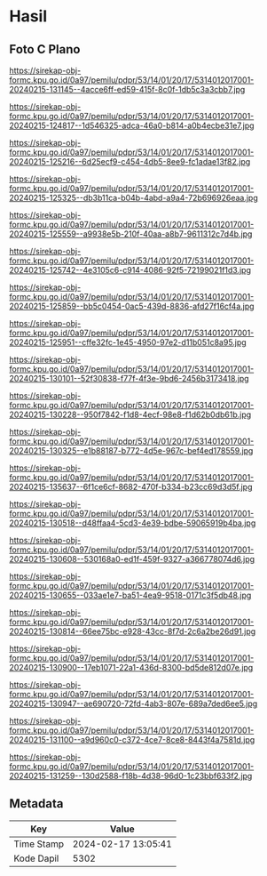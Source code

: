 # Hasil

## Foto C Plano

https://sirekap-obj-formc.kpu.go.id/0a97/pemilu/pdpr/53/14/01/20/17/5314012017001-20240215-131145--4acce6ff-ed59-415f-8c0f-1db5c3a3cbb7.jpg

https://sirekap-obj-formc.kpu.go.id/0a97/pemilu/pdpr/53/14/01/20/17/5314012017001-20240215-124817--1d546325-adca-46a0-b814-a0b4ecbe31e7.jpg

https://sirekap-obj-formc.kpu.go.id/0a97/pemilu/pdpr/53/14/01/20/17/5314012017001-20240215-125216--6d25ecf9-c454-4db5-8ee9-fc1adae13f82.jpg

https://sirekap-obj-formc.kpu.go.id/0a97/pemilu/pdpr/53/14/01/20/17/5314012017001-20240215-125325--db3b11ca-b04b-4abd-a9a4-72b696926eaa.jpg

https://sirekap-obj-formc.kpu.go.id/0a97/pemilu/pdpr/53/14/01/20/17/5314012017001-20240215-125559--a9938e5b-210f-40aa-a8b7-9611312c7d4b.jpg

https://sirekap-obj-formc.kpu.go.id/0a97/pemilu/pdpr/53/14/01/20/17/5314012017001-20240215-125742--4e3105c6-c914-4086-92f5-72199021f1d3.jpg

https://sirekap-obj-formc.kpu.go.id/0a97/pemilu/pdpr/53/14/01/20/17/5314012017001-20240215-125859--bb5c0454-0ac5-439d-8836-afd27f16cf4a.jpg

https://sirekap-obj-formc.kpu.go.id/0a97/pemilu/pdpr/53/14/01/20/17/5314012017001-20240215-125951--cffe32fc-1e45-4950-97e2-d11b051c8a95.jpg

https://sirekap-obj-formc.kpu.go.id/0a97/pemilu/pdpr/53/14/01/20/17/5314012017001-20240215-130101--52f30838-f77f-4f3e-9bd6-2456b3173418.jpg

https://sirekap-obj-formc.kpu.go.id/0a97/pemilu/pdpr/53/14/01/20/17/5314012017001-20240215-130228--950f7842-f1d8-4ecf-98e8-f1d62b0db61b.jpg

https://sirekap-obj-formc.kpu.go.id/0a97/pemilu/pdpr/53/14/01/20/17/5314012017001-20240215-130325--e1b88187-b772-4d5e-967c-bef4ed178559.jpg

https://sirekap-obj-formc.kpu.go.id/0a97/pemilu/pdpr/53/14/01/20/17/5314012017001-20240215-135637--6f1ce6cf-8682-470f-b334-b23cc69d3d5f.jpg

https://sirekap-obj-formc.kpu.go.id/0a97/pemilu/pdpr/53/14/01/20/17/5314012017001-20240215-130518--d48ffaa4-5cd3-4e39-bdbe-59065919b4ba.jpg

https://sirekap-obj-formc.kpu.go.id/0a97/pemilu/pdpr/53/14/01/20/17/5314012017001-20240215-130608--530168a0-ed1f-459f-9327-a366778074d6.jpg

https://sirekap-obj-formc.kpu.go.id/0a97/pemilu/pdpr/53/14/01/20/17/5314012017001-20240215-130655--033ae1e7-ba51-4ea9-9518-0171c3f5db48.jpg

https://sirekap-obj-formc.kpu.go.id/0a97/pemilu/pdpr/53/14/01/20/17/5314012017001-20240215-130814--66ee75bc-e928-43cc-8f7d-2c6a2be26d91.jpg

https://sirekap-obj-formc.kpu.go.id/0a97/pemilu/pdpr/53/14/01/20/17/5314012017001-20240215-130900--17eb1071-22a1-436d-8300-bd5de812d07e.jpg

https://sirekap-obj-formc.kpu.go.id/0a97/pemilu/pdpr/53/14/01/20/17/5314012017001-20240215-130947--ae690720-72fd-4ab3-807e-689a7ded6ee5.jpg

https://sirekap-obj-formc.kpu.go.id/0a97/pemilu/pdpr/53/14/01/20/17/5314012017001-20240215-131100--a9d960c0-c372-4ce7-8ce8-8443f4a7581d.jpg

https://sirekap-obj-formc.kpu.go.id/0a97/pemilu/pdpr/53/14/01/20/17/5314012017001-20240215-131259--130d2588-f18b-4d38-96d0-1c23bbf633f2.jpg


## Metadata

| Key        | Value               |
| ---------- | ------------------- |
| Time Stamp | 2024-02-17 13:05:41 |
| Kode Dapil | 5302                |



